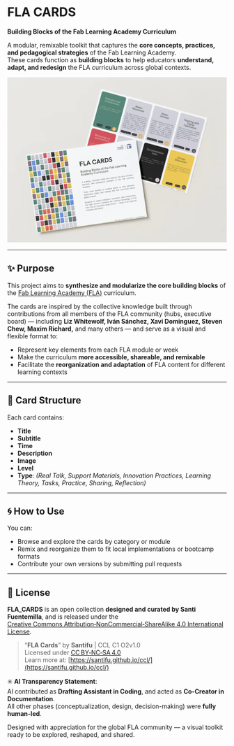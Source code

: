 # FLA CARDS

**Building Blocks of the Fab Learning Academy Curriculum**

A modular, remixable toolkit that captures the **core concepts, practices, and pedagogical strategies** of the Fab Learning Academy.  
These cards function as **building blocks** to help educators **understand, adapt, and redesign** the FLA curriculum across global contexts.

<img width="577" alt="image" src="/files/cards.png" />

---

## ✨ Purpose

This project aims to **synthesize and modularize the core building blocks** of the [Fab Learning Academy (FLA)](https://fla.academany.org) curriculum.

The cards are inspired by the collective knowledge built through contributions from all members of the FLA community (hubs, executive board) — including **Liz Whitewolf, Iván Sánchez, Xavi Dominguez, Steven Chew, Maxim Richard,** and many others — and serve as a visual and flexible format to:

- Represent key elements from each FLA module or week  
- Make the curriculum **more accessible, shareable, and remixable**  
- Facilitate the **reorganization and adaptation** of FLA content for different learning contexts

---

## 🧱 Card Structure

Each card contains:
- **Title**
- **Subtitle**
- **Time**
- **Description**
- **Image**
- **Level**
- **Type**: _(Real Talk, Support Materials, Innovation Practices, Learning Theory, Tasks, Practice, Sharing, Reflection)_

---

## 🌀 How to Use

You can:
- Browse and explore the cards by category or module  
- Remix and reorganize them to fit local implementations or bootcamp formats  
- Contribute your own versions by submitting pull requests

---


## 📄 License

**FLA_CARDS** is an open collection **designed and curated by Santi Fuentemilla**, and is released under the  
[Creative Commons Attribution‑NonCommercial‑ShareAlike 4.0 International License](https://creativecommons.org/licenses/by-nc-sa/4.0/).

> “**FLA Cards**” by **Santifu** | CCL C1 O2v1.0  
> Licensed under [CC BY‑NC‑SA 4.0](https://creativecommons.org/licenses/by-nc-sa/4.0/)  
> Learn more at: [https://santifu.github.io/ccl/](https://santifu.github.io/ccl/)

✳️ **AI Transparency Statement**:  
AI contributed as **Drafting Assistant in Coding**, and acted as **Co-Creator in Documentation**.  
All other phases (conceptualization, design, decision-making) were **fully human-led**.

Designed with appreciation for the global FLA community — a visual toolkit ready to be explored, reshaped, and shared.
